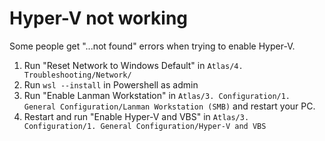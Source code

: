 # Hyper-V not working
Some people get "...not found" errors when trying to enable Hyper-V.

1. Run "Reset Network to Windows Default" in `Atlas/4. Troubleshooting/Network/`
2. Run `wsl --install` in Powershell as admin
3. Run "Enable Lanman Workstation" in `Atlas/3. Configuration/1. General Configuration/Lanman Workstation (SMB)` and restart your PC.
4. Restart and run "Enable Hyper-V and VBS" in `Atlas/3. Configuration/1. General Configuration/Hyper-V and VBS`
